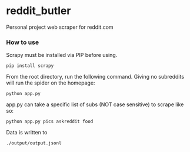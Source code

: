 # reddit_butler
Personal project web scraper for reddit.com

### How to use
Scrapy must be installed via PIP before using.
```
pip install scrapy
```

From the root directory, run the following command. Giving no subreddits will run the spider on the homepage:
```
python app.py
```
app.py can take a specific list of subs (NOT case sensitive) to scrape like so:
```
python app.py pics askreddit food
```

Data is written to 
```
./output/output.jsonl
```